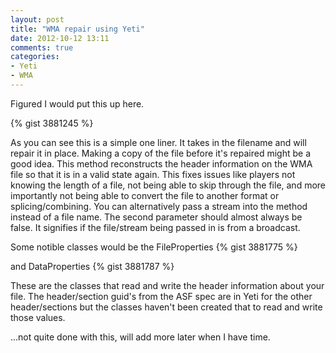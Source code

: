 ```yaml
---
layout: post
title: "WMA repair using Yeti"
date: 2012-10-12 13:11
comments: true
categories:
- Yeti
- WMA
---
```


Figured I would put this up here.

{% gist 3881245 %}

As you can see this is a simple one liner. It takes in the filename and will repair it in place. 
Making a copy of the file before it's repaired might be a good idea. This method reconstructs the header information
on the WMA file so that it is in a valid state again.  This fixes issues like players not knowing the length of a file,
not being able to skip through the file, and more importantly not being able to convert the file to another format or 
splicing/combining. You can alternatively pass a stream into the method instead of a file name. The second parameter should
almost always be false. It signifies if the file/stream being passed in is from a broadcast.

Some notible classes would be the FileProperties
{% gist 3881775 %}

and DataProperties
{% gist 3881787 %}

These are the classes that read and write the header information about your file.
The header/section guid's from the ASF spec are in Yeti for the other header/sections but the classes 
haven't been created that to read and write those values.

...not quite done with this, will add more later when I have time.